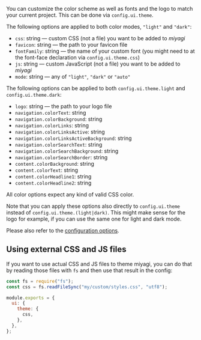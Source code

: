 You can customize the color scheme as well as fonts and the logo to match your current project. This can be done via `config.ui.theme`.

The following options are applied to both color modes, `"light"` and `"dark"`:

- `css`: string — custom CSS (not a file) you want to be added to _miyagi_
- `favicon`: string — the path to your favicon file
- `fontFamily`: string — the name of your custom font (you might need to at the font-face declaration via `config.ui.theme.css`)
- `js`: string — custom JavaScript (not a file) you want to be added to _miyagi_
- `mode`: string — any of `"light"`, `"dark"` or `"auto"`

The following options can be applied to both `config.ui.theme.light` and `config.ui.theme.dark`:

- `logo`: string — the path to your logo file
- `navigation.colorText`: string
- `navigation.colorBackground`: string
- `navigation.colorLinks`: string
- `navigation.colorLinksActive`: string
- `navigation.colorLinksActiveBackground`: string
- `navigation.colorSearchText`: string
- `navigation.colorSearchBackground`: string
- `navigation.colorSearchBorder`: string
- `content.colorBackground`: string
- `content.colorText`: string
- `content.colorHeadline1`: string
- `content.colorHeadline2`: string

All color options expect any kind of valid CSS color.

Note that you can apply these options also directly to `config.ui.theme` instead of `config.ui.theme.(light|dark)`. This might make sense for the logo for example, if you can use the same one for light and dark mode.

Please also refer to the [configuration options](/configuration/options/#theme).

## Using external CSS and JS files

If you want to use actual CSS and JS files to theme miyagi, you can do that by reading those files with `fs` and then use that result in the config:

```js
const fs = require("fs");
const css = fs.readFileSync("my/custom/styles.css", "utf8");

module.exports = {
  ui: {
    theme: {
      css,
    },
  },
};
```

